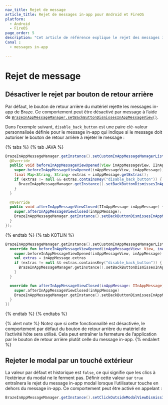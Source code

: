 ```yaml
---
nav_title: Rejet de message
article_title: Rejet de messages in-app pour Android et FireOS
platform: 
  - Android
  - FireOS
page_order: 5
description: "Cet article de référence explique le rejet des messages in-app dans votre application Android ou FireOS."
Canal :
  - messages in-app

---
```


# Rejet de message

## Désactiver le rejet par bouton de retour arrière

Par défaut, le bouton de retour arrière du matériel rejette les messages in-app de Braze. Ce comportement peut être désactivé par message à l’aide de [`BrazeInAppMessageManager.setBackButtonDismissesInAppMessageView()`][96]. 

Dans l’exemple suivant, `disable_back_button` est une paire clé-valeur personnalisée définie pour le message in-app qui indique si le message doit autoriser le bouton de retour arrière à rejeter le message :

{% tabs %}
{% tab JAVA %}
```java
BrazeInAppMessageManager.getInstance().setCustomInAppMessageManagerListener(new DefaultInAppMessageManagerListener() {
  @Override
  public void beforeInAppMessageViewOpened(View inAppMessageView, IInAppMessage inAppMessage) {
    super.beforeInAppMessageViewOpened(inAppMessageView, inAppMessage);
    final Map<String, String> extras = inAppMessage.getExtras();
    if (extras != null && extras.containsKey("disable_back_button")) {
      BrazeInAppMessageManager.getInstance().setBackButtonDismissesInAppMessageView(false);
    }
  }

  @Override
  public void afterInAppMessageViewClosed(IInAppMessage inAppMessage) {
    super.afterInAppMessageViewClosed(inAppMessage);
    BrazeInAppMessageManager.getInstance().setBackButtonDismissesInAppMessageView(true);
  }
});
```
{% endtab %}
{% tab KOTLIN %}
```kotlin
BrazeInAppMessageManager.getInstance().setCustomInAppMessageManagerListener(object : DefaultInAppMessageManagerListener() {
  override fun beforeInAppMessageViewOpened(inAppMessageView: View, inAppMessage: IInAppMessage) {
    super.beforeInAppMessageViewOpened(inAppMessageView, inAppMessage)
    val extras = inAppMessage.extras
    if (extras != null && extras.containsKey("disable_back_button")) {
      BrazeInAppMessageManager.getInstance().setBackButtonDismissesInAppMessageView(false)
    }
  }

  override fun afterInAppMessageViewClosed(inAppMessage: IInAppMessage) {
    super.afterInAppMessageViewClosed(inAppMessage)
    BrazeInAppMessageManager.getInstance().setBackButtonDismissesInAppMessageView(true)
  }
})
```
{% endtab %}
{% endtabs %}

{% alert note %}
Notez que si cette fonctionnalité est désactivée, le comportement par défaut du bouton de retour arrière du matériel de l’activité hôte sera utilisé. Cela peut entraîner la fermeture de l’application par le bouton de retour arrière plutôt celle du message in-app.
{% endalert %}

## Rejeter le modal par un touché extérieur

La valeur par défaut et historique est `false`, ce qui signifie que les clics à l’extérieur du modal ne le ferment pas. Définir cette valeur sur `true` entraînera le rejet du message in-app modal lorsque l’utilisateur touche en dehors du message in-app. Ce comportement peut être activé en appelant :

```java
BrazeInAppMessageManager.getInstance().setClickOutsideModalViewDismissInAppMessageView(true)
```

[96]: https://appboy.github.io/appboy-android-sdk/kdoc/braze-android-sdk/com.braze.ui.inappmessage/-in-app-message-manager-base/set-back-button-dismisses-in-app-message-view.html

